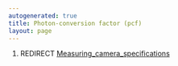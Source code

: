 ```yaml
---
autogenerated: true
title: Photon-conversion factor (pcf)
layout: page
---
```


1.  REDIRECT
    [Measuring\_camera\_specifications](Measuring_camera_specifications "wikilink")
